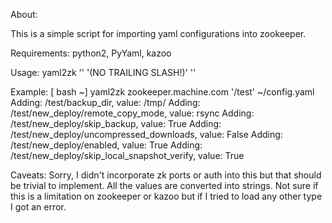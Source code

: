 About:

This is a simple script for importing yaml configurations into zookeeper. 

Requirements: python2, PyYaml, kazoo

Usage: yaml2zk '<zookeeper server>' '<zookeeper base znode>(NO TRAILING SLASH!)' '<yaml file>'

Example: 
[ bash ~] yaml2zk zookeeper.machine.com '/test' ~/config.yaml
Adding: /test/backup_dir, value: /tmp/
Adding: /test/new_deploy/remote_copy_mode, value: rsync
Adding: /test/new_deploy/skip_backup, value: True
Adding: /test/new_deploy/uncompressed_downloads, value: False
Adding: /test/new_deploy/enabled, value: True
Adding: /test/new_deploy/skip_local_snapshot_verify, value: True

Caveats: 
Sorry, I didn't incorporate zk ports or auth into this but that should be trivial to implement.
All the values are converted into strings. Not sure if this is a limitation on zookeeper or kazoo but if I tried to load any other type I got an error.
